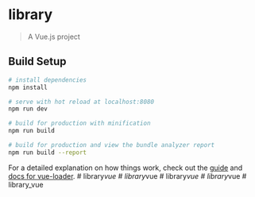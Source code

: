 # library

> A Vue.js project

## Build Setup

``` bash
# install dependencies
npm install

# serve with hot reload at localhost:8080
npm run dev

# build for production with minification
npm run build

# build for production and view the bundle analyzer report
npm run build --report
```

For a detailed explanation on how things work, check out the [guide](http://vuejs-templates.github.io/webpack/) and [docs for vue-loader](http://vuejs.github.io/vue-loader).
#   l i b r a r y _ v u e  
 #   l i b r a r y _ v u e  
 #   l i b r a r y _ v u e  
 #   l i b r a r y _ v u e  
 #   l i b r a r y _ v u e  
 